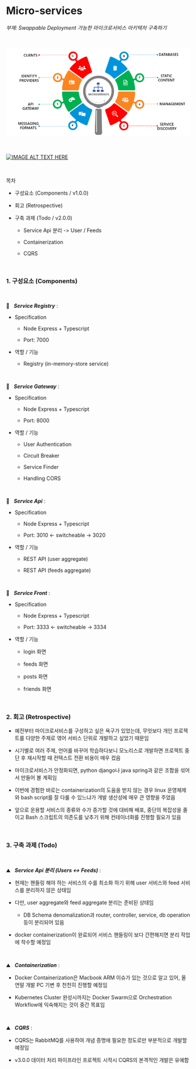 # Micro-services

_부제: Swappable Deployment 가능한 마이크로서비스 아키텍처 구축하기_

<br/>

![microservice](./microservice.png)

<br/>

[![IMAGE ALT TEXT HERE](https://img.youtube.com/vi/8N2ZynbBZqE/0.jpg)](https://www.youtube.com/watch?v=8N2ZynbBZqE)

<br/>

목차 

* 구성요소 (Components / v1.0.0)

* 회고 (Retrospective)

* 구축 과제 (Todo / v2.0.0)

    * Service Api 분리 -> User / Feeds

    * Containerization

    * CQRS

<br/>

### 1. 구성요소 (Components)

<br/>

🚩 &nbsp; **_Service Registry_** :   

* Specification

    * Node Express + Typescript

    * Port: 7000

* 역할 / 기능

    * Registry (in-memory-store service)

<br/>

🚩 &nbsp; **_Service Gateway_** :   

* Specification

    * Node Express + Typescript

    * Port: 8000

* 역할 / 기능

    * User Authentication

    * Circuit Breaker

    * Service Finder

    * Handling CORS

<br/>

🚩 &nbsp; **_Service Api_** :   

* Specification

    * Node Express + Typescript

    * Port: 3010 <- switcheable -> 3020

* 역할 / 기능

    * REST API (user aggregate)

    * REST API (feeds aggregate)

<br/>

🚩 &nbsp; **_Service Front_** :   

* Specification

    * Node Express + Typescript

    * Port: 3333 <- switcheable -> 3334

* 역할 / 기능

    * login 화면

    * feeds 화면

    * posts 화면

    * friends 화면

<br/>

### 2. 회고 (Retrospective)

* 예전부터 마이크로서비스를 구성하고 싶은 욕구가 있었는데, 무엇보다 개인 프로젝트를 다양한 주제로 엮어 서비스 단위로 개발하고 싶었기 때문임 

* 시기별로 여러 주제, 언어를 바꾸어 학습하다보니 모노리스로 개발하면 프로젝트 중단 후 재시작할 때 컨텍스트 전환 비용이 매우 컸음

* 마이크로서비스가 안정화되면, python django나 java spring과 같은 조합을 섞어서 만들어 볼 계획임

* 이번에 경험한 바로는 containerization의 도움을 받지 않는 경우 linux 운영체제와 bash script를 잘 다룰 수 있느냐가 개발 생산성에 매우 큰 영향을 주었음

* 앞으로 운용할 서비스의 종류와 수가 증가할 것에 대비해  배포, 중단의 복잡성을 줄이고 Bash 스크립트의 의존도를 낮추기 위해 컨테이너화를 진행할 필요가 있음

<br/>

### 3. 구축 과제 (Todo)

<br/>

⛰ &nbsp; **_Service Api 분리 (Users <-> Feeds)_** :   

* 현재는 핸들링 해야 하는 서비스의 수를 최소화 하기 위해 user 서비스와 feed 서비스를 분리하지 않은 상태임

* 다만, user aggregate와 feed aggregate 분리는 준비된 상태임

    *  DB Schema denomalization과 router, controller, service, db operation 등이 분리되어 있음

* docker containerization이 완료되어 서비스 핸들링이 보다 간편해지면 분리 작업에 착수할 예정임

<br/>

⛰ &nbsp; **_Containerization_** :   

* Docker Containerization은 Macbook ARM 이슈가 있는 것으로 알고 있어, 올 연말 개발 PC 기변 후 천천히 진행할 예정임

* Kubernetes Cluster 완성시까지는 Docker Swarm으로 Orchestration Workflow에 익숙해지는 것이 중간 목표임

<br/>


⛰ &nbsp; **_CQRS_** :   

* CQRS는 RabbitMQ를 사용하여 개념 증명에 필요한 정도로만 부분적으로 개발할 예정임

* v3.0.0 데이터 처리 파이프라인 프로젝트 시작시 CQRS의 본격적인 개발은 유예함

<br/>

